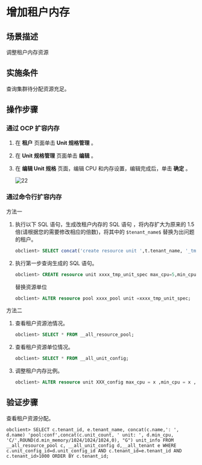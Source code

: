 增加租户内存 
===========================



场景描述 
-------------------------

调整租户内存资源

实施条件 
-------------------------

查询集群待分配资源充足。

操作步骤 
-------------------------

### 通过 OCP 扩容内存 

1. 在 **租户** 页面单击 **Unit 规格管理** 。

   

2. 在 **Unit 规格管理** 页面单击 **编辑** 。

   

3. 在 **编辑 Unit 规格** 页面，编辑 CPU 和内存设置，编辑完成后，单击 **确定** 。

   ![22](https://help-static-aliyun-doc.aliyuncs.com/assets/img/zh-CN/8768832461/p360788.png)
   




### 通过命令行扩容内存 

方法一

1. 执行以下 SQL 语句，生成改租户内存的 SQL 语句 ，将内存扩大为原来的 1.5 倍(请根据您的需要修改相应的倍数)，将其中的 `$tenant_name$` 替换为出问题的租户。

   ```sql
   obclient> SELECT concat('create resource unit ',t.tenant_name, '_tmp_unit_spec max_cpu=',c.max_cpu, ', min_cpu=', c.min_cpu,',max_memory=', round(c.max_memory * 1.5),', min_memory = ', round(c.min_memory *1.5), ', max_iops = ', c.max_iops, ',min_iops = ', c.min_iops,' , max_disk_size= ', c.max_disk_size, ', max_session_num= ', c.max_session_num, '; alterresource pool ', r.name, ' unit = ', t.tenant_name,'_tmp_unit_spec') asexecute_sql FROM __all_tenant t,__all_resource_pool r,__all_unit_config c WHEREt.tenant_id = r.tenant_id and r.unit_config_id =c.unit_config_id andt.tenant_name = '$tenant_name$';
   ```

   

2. 执行第一步查询生成的 SQL 语句。

   ```sql
   obclient> CREATE resource unit xxxx_tmp_unit_spec max_cpu=5,min_cpu=2.5,max_memory=24739011624, min_memory = 20615843021, max_iops =10000,min_iops = 5000 , max_disk_size = 10737418240, max_session_num = 50000;
   ```

   

   替换资源单位

   ```sql
   obclient> ALTER resource pool xxxx_pool unit =xxxx_tmp_unit_spec;
   ```

   




方法二

1. 查看租户资源池情况。

   ```sql
   obclient> SELECT * FROM __all_resource_pool;
   ```

   

2. 查看租户资源单位情况。

   ```sql
   obclient> SELECT * FROM __all_unit_config;
   ```

   

3. 调整租户内存比例。

   ```sql
   obclient> ALTER resource unit XXX_config max_cpu = x ,min_cpu = x ,max_memory ='xxxG',min_memory= 'xxxG';
   ```

   




验证步骤 
-------------------------

查看租户资源分配。

```unknow
obclient> SELECT c.tenant_id, e.tenant_name, concat(c.name,': ', d.name) 'pool:conf',concat(c.unit_count, ' unit: ', d.min_cpu, 'C/',ROUND(d.min_memory/1024/1024/1024,0), "G") unit_info FROM __all_resource_pool c, __all_unit_config d,__all_tenant e WHERE c.unit_config_id=d.unit_config_id AND c.tenant_id=e.tenant_id AND c.tenant_id>1000 ORDER BY c.tenant_id;
```










